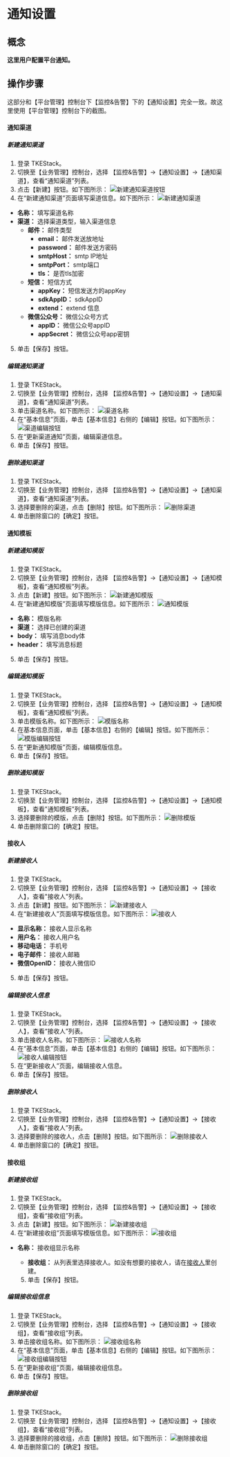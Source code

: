 # 通知设置
## 概念
**这里用户配置平台通知。**

## 操作步骤

这部分和【平台管理】控制台下【监控&告警】下的【通知设置】完全一致。故这里使用【平台管理】控制台下的截图。

#### 通知渠道

##### 新建通知渠道

  1. 登录 TKEStack。
  2. 切换至【业务管理】控制台，选择 【监控&告警】->【通知设置】->【通知渠道】，查看“通知渠道”列表。
  3. 点击【新建】按钮。如下图所示：
     ![新建通知渠道按钮](../../../../../images/新建通知渠道按钮.png)
  4. 在“新建通知渠道”页面填写渠道信息。如下图所示：
     ![新建通知渠道](../../../../../images/新建通知渠道.png)

   + **名称：** 填写渠道名称
   + **渠道：** 选择渠道类型，输入渠道信息
     + **邮件：** 邮件类型
       + **email：** 邮件发送放地址
       + **password：** 邮件发送方密码
       + **smtpHost：** smtp IP地址
       + **smtpPort：** smtp端口
       + **tls：**  是否tls加密
     + **短信：** 短信方式
       + **appKey：** 短信发送方的appKey
       + **sdkAppID：** sdkAppID
       + **extend：** extend 信息
     + **微信公众号：** 微信公众号方式
       + **appID：** 微信公众号appID
       + **appSecret：** 微信公众号app密钥

5. 单击【保存】按钮。

##### 编辑通知渠道

  1. 登录 TKEStack。
  2. 切换至【业务管理】控制台，选择 【监控&告警】->【通知设置】->【通知渠道】，查看“通知渠道”列表。
  3. 单击渠道名称。如下图所示：
     ![渠道名称](../../../../../images/渠道名称.png)
  4. 在“基本信息”页面，单击【基本信息】右侧的【编辑】按钮。如下图所示：
     ![渠道编辑按钮](../../../../../images/渠道编辑按钮.png)
  5. 在“更新渠道通知”页面，编辑渠道信息。
  6. 单击【保存】按钮。

##### 删除通知渠道

  1. 登录 TKEStack。
  2. 切换至【业务管理】控制台，选择 【监控&告警】->【通知设置】->【通知渠道】，查看“通知渠道”列表。
  3. 选择要删除的渠道，点击【删除】按钮。如下图所示：
     ![删除渠道](../../../../../images/删除渠道.png)
  4. 单击删除窗口的【确定】按钮。

#### 通知模板

##### 新建通知模版

  1. 登录 TKEStack。
  2. 切换至【业务管理】控制台，选择 【监控&告警】->【通知设置】->【通知模板】，查看“通知模板”列表。
  3. 点击【新建】按钮。如下图所示：
     ![新建通知模版](../../../../../images/新建通知模版.png)
  4. 在“新建通知模版”页面填写模版信息。如下图所示：
     ![通知模版](../../../../../images/通知模版.png)

 + **名称：** 模版名称
 + **渠道：** 选择已创建的渠道
 + **body：** 填写消息body体
 + **header：** 填写消息标题

  5. 单击【保存】按钮。

##### 编辑通知模版

  1. 登录 TKEStack。
  2. 切换至【业务管理】控制台，选择 【监控&告警】->【通知设置】->【通知模板】，查看“通知模板”列表。
  3. 单击模版名称。如下图所示：
     ![模版名称](../../../../../images/模版名称.png)
  4. 在基本信息页面，单击【基本信息】右侧的【编辑】按钮。如下图所示：
     ![模版编辑按钮](../../../../../images/模版编辑按钮.png)
  5. 在“更新通知模版”页面，编辑模版信息。
  6. 单击【保存】按钮。

##### 删除通知模版

  1. 登录 TKEStack。
  2. 切换至【业务管理】控制台，选择 【监控&告警】->【通知设置】->【通知模板】，查看"通知模板"列表。
  3. 选择要删除的模版，点击【删除】按钮。如下图所示：
     ![删除模版](../../../../../images/删除模版.png)
  4. 单击删除窗口的【确定】按钮。

#### 接收人

##### 新建接收人

  1. 登录 TKEStack。
  2. 切换至【业务管理】控制台，选择 【监控&告警】->【通知设置】->【接收人】，查看"接收人"列表。
  3. 点击【新建】按钮。如下图所示：
     ![新建接收人](../../../../../images/新建接收人.png)
  4. 在“新建接收人”页面填写模版信息。如下图所示：
     ![接收人](../../../../../images/接收人.png)

 + **显示名称：** 接收人显示名称
 + **用户名：** 接收人用户名
 + **移动电话：** 手机号
 + **电子邮件：** 接收人邮箱
 + **微信OpenID：** 接收人微信ID

  5. 单击【保存】按钮。

##### 编辑接收人信息

  1. 登录 TKEStack。
  2. 切换至【业务管理】控制台，选择 【监控&告警】->【通知设置】->【接收人】，查看“接收人”列表。
  3. 单击接收人名称。如下图所示：
     ![接收人名称](../../../../../images/接收人名称.png)
  4. 在“基本信息”页面，单击【基本信息】右侧的【编辑】按钮。如下图所示：
     ![接收人编辑按钮](../../../../../images/接收人编辑按钮.png)
  5. 在“更新接收人”页面，编辑接收人信息。
  6. 单击【保存】按钮。

##### 删除接收人

  1. 登录 TKEStack。
  2. 切换至【业务管理】控制台，选择 【监控&告警】->【通知设置】->【接收人】，查看“接收人”列表。
  3. 选择要删除的接收人，点击【删除】按钮。如下图所示：
     ![删除接收人](../../../../../images/删除接收人.png)
  4. 单击删除窗口的【确定】按钮。

#### 接收组

##### 新建接收组

  1. 登录 TKEStack。
  2. 切换至【业务管理】控制台，选择 【监控&告警】->【通知设置】->【接收组】，查看“接收组”列表。
  3. 点击【新建】按钮。如下图所示：
     ![新建接收组](../../../../../images/新建接收组.png)
  4. 在“新建接收组”页面填写模版信息。如下图所示：
     ![接收组](../../../../../images/接收组.png)
* **名称：** 接收组显示名称
     * **接收组：** 从列表里选择接收人。如没有想要的接收人，请在[接收人](#接收人)里创建。
     
  5. 单击【保存】按钮。

##### 编辑接收组信息

  1. 登录 TKEStack。
  2. 切换至【业务管理】控制台，选择 【监控&告警】->【通知设置】->【接收组】，查看“接收组”列表。
  3. 单击接收组名称。如下图所示：
     ![接收组名称](../../../../../images/接收组名称.png)
  4. 在“基本信息”页面，单击【基本信息】右侧的【编辑】按钮。如下图所示：
     ![接收组编辑按钮](../../../../../images/接收组编辑按钮.png)
  5. 在“更新接收组”页面，编辑接收组信息。
  6. 单击【保存】按钮。

##### 删除接收组

  1. 登录 TKEStack。
  2. 切换至【业务管理】控制台，选择 【监控&告警】->【通知设置】->【接收组】，查看“接收组”列表。
  3. 选择要删除的接收组，点击【删除】按钮。如下图所示：
     ![删除接收组](../../../../../images/删除接收组.png)
  4. 单击删除窗口的【确定】按钮。
